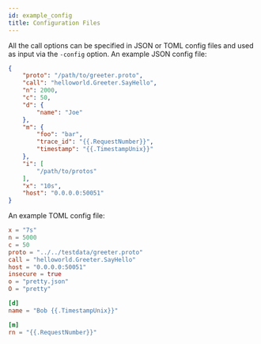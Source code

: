 ```yaml
---
id: example_config
title: Configuration Files
---
```


All the call options can be specified in JSON or TOML config files and used as input via the `-config` option. 
An example JSON config file:

```json
{
    "proto": "/path/to/greeter.proto",
    "call": "helloworld.Greeter.SayHello",
    "n": 2000,
    "c": 50,
    "d": {
        "name": "Joe"
    },
    "m": {
        "foo": "bar",
        "trace_id": "{{.RequestNumber}}",
        "timestamp": "{{.TimestampUnix}}"
    },
    "i": [
        "/path/to/protos"
    ],
    "x": "10s",
    "host": "0.0.0.0:50051"
}
```

An example TOML config file:

```toml
x = "7s"
n = 5000
c = 50
proto = "../../testdata/greeter.proto"
call = "helloworld.Greeter.SayHello"
host = "0.0.0.0:50051"
insecure = true
o = "pretty.json"
O = "pretty"

[d]
name = "Bob {{.TimestampUnix}}"

[m]
rn = "{{.RequestNumber}}"
```
